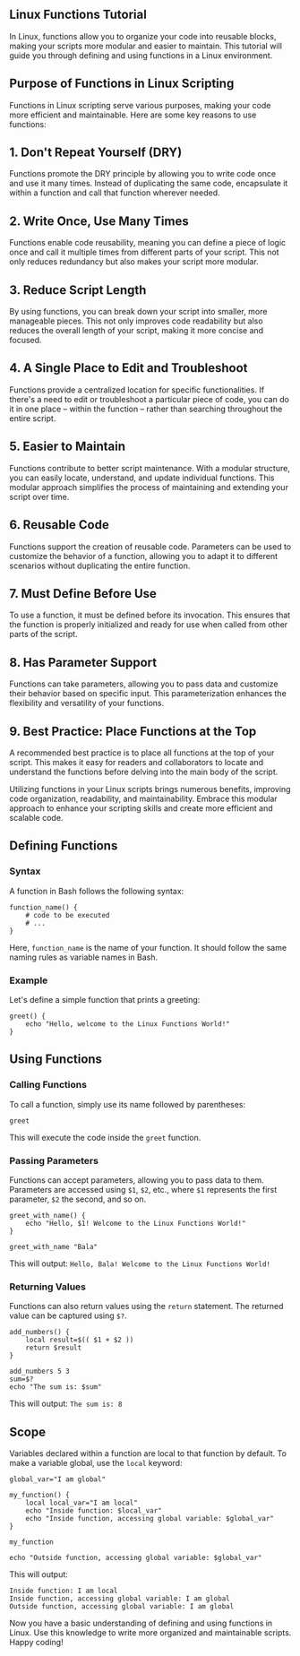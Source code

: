 ## Linux Functions Tutorial
In Linux, functions allow you to organize your code into reusable blocks, making your scripts more modular and easier to
maintain. This tutorial will guide you through defining and using functions in a Linux environment.

## Purpose of Functions in Linux Scripting
Functions in Linux scripting serve various purposes, making your code more efficient and maintainable. Here are some key 
reasons to use functions:

## 1. Don't Repeat Yourself (DRY)
Functions promote the DRY principle by allowing you to write code once and use it many times. Instead of duplicating the
same code, encapsulate it within a function and call that function wherever needed.

## 2. Write Once, Use Many Times
Functions enable code reusability, meaning you can define a piece of logic once and call it multiple times from different
parts of your script. This not only reduces redundancy but also makes your script more modular.

## 3. Reduce Script Length
By using functions, you can break down your script into smaller, more manageable pieces. This not only improves code 
readability but also reduces the overall length of your script, making it more concise and focused.

## 4. A Single Place to Edit and Troubleshoot
Functions provide a centralized location for specific functionalities. If there's a need to edit or troubleshoot a particular
piece of code, you can do it in one place – within the function – rather than searching throughout the entire script.

## 5. Easier to Maintain
Functions contribute to better script maintenance. With a modular structure, you can easily locate, understand, and update
individual functions. This modular approach simplifies the process of maintaining and extending your script over time.

## 6. Reusable Code
Functions support the creation of reusable code. Parameters can be used to customize the behavior of a function, allowing
you to adapt it to different scenarios without duplicating the entire function.

## 7. Must Define Before Use
To use a function, it must be defined before its invocation. This ensures that the function is properly initialized and 
ready for use when called from other parts of the script.

## 8. Has Parameter Support
Functions can take parameters, allowing you to pass data and customize their behavior based on specific input. This 
parameterization enhances the flexibility and versatility of your functions.

## 9. Best Practice: Place Functions at the Top
A recommended best practice is to place all functions at the top of your script. This makes it easy for readers and 
collaborators to locate and understand the functions before delving into the main body of the script.

Utilizing functions in your Linux scripts brings numerous benefits, improving code organization, readability, and 
maintainability. Embrace this modular approach to enhance your scripting skills and create more efficient and scalable 
code.

## Defining Functions

### Syntax
A function in Bash follows the following syntax:

```
function_name() {
    # code to be executed
    # ...
}
```
Here, `function_name` is the name of your function. It should follow the same naming rules as variable names in Bash.

### Example
Let's define a simple function that prints a greeting:

```
greet() {
    echo "Hello, welcome to the Linux Functions World!"
}
```

## Using Functions

### Calling Functions
To call a function, simply use its name followed by parentheses:

```
greet
```
This will execute the code inside the `greet` function.

### Passing Parameters
Functions can accept parameters, allowing you to pass data to them. Parameters are accessed using `$1`, `$2`, etc., where
`$1` represents the first parameter, `$2` the second, and so on.

```
greet_with_name() {
    echo "Hello, $1! Welcome to the Linux Functions World!"
}

greet_with_name "Bala"
```
This will output: `Hello, Bala! Welcome to the Linux Functions World!`

### Returning Values
Functions can also return values using the `return` statement. The returned value can be captured using `$?`.

```
add_numbers() {
    local result=$(( $1 + $2 ))
    return $result
}

add_numbers 5 3
sum=$?
echo "The sum is: $sum"
```
This will output: `The sum is: 8`

## Scope
Variables declared within a function are local to that function by default. To make a variable global, use the `local` keyword:

```
global_var="I am global"

my_function() {
    local local_var="I am local"
    echo "Inside function: $local_var"
    echo "Inside function, accessing global variable: $global_var"
}

my_function

echo "Outside function, accessing global variable: $global_var"
```
This will output:
```
Inside function: I am local
Inside function, accessing global variable: I am global
Outside function, accessing global variable: I am global
```

Now you have a basic understanding of defining and using functions in Linux. Use this knowledge to write more organized 
and maintainable scripts. Happy coding!
